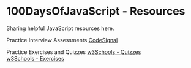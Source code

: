 # 100DaysOfJavaScript - Resources

Sharing helpful JavaScript resources here.

Practice Interview Assessments
[CodeSignal](https://codesignal.com/)

Practice Exercises and Quizzes
[w3Schools - Quizzes](https://www.w3schools.com/quiztest/default.asp)
</br>
[w3Schools - Exercises](https://www.w3schools.com/exercises/index.php)
